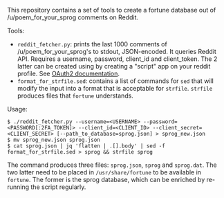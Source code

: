 This repository contains a set of tools to create a fortune database out of /u/poem_for_your_sprog comments on Reddit.

Tools:

- `reddit_fetcher.py`: prints the last 1000 comments of /u/poem_for_your_sprog's to stdout, JSON-encoded. It queries Reddit API. Requires a username, password, client_id and client_token. The 2 latter can be created using by creating a "script" app on your reddit profile. See [OAuth2 documentation](https://github.com/reddit-archive/reddit/wiki/OAuth2-Quick-Start-Example).
- `format_for_strfile.sed`: contains a list of commands for `sed` that will modify the input into a format that is acceptable for `strfile`. `strfile` produces files that `fortune` understands.

Usage:

```
$ ./reddit_fetcher.py --username=<USERNAME> --password=<PASSWORD[:2FA_TOKEN]> --client_id=<CLIENT_ID> --client_secret=<CLIENT_SECRET> [--path_to_database=sprog.json] > sprog_new.json
$ mv sprog_new.json sprog.json
$ cat sprog.json | jq 'flatten | .[].body' | sed -f format_for_strfile.sed > sprog && strfile sprog
```

The command produces three files: `sprog.json`, `sprog` and `sprog.dat`. The two latter need to be placed in `/usr/share/fortune` to be available in `fortune`. The former is the sprog database, which can be enriched by re-running the script regularly.
